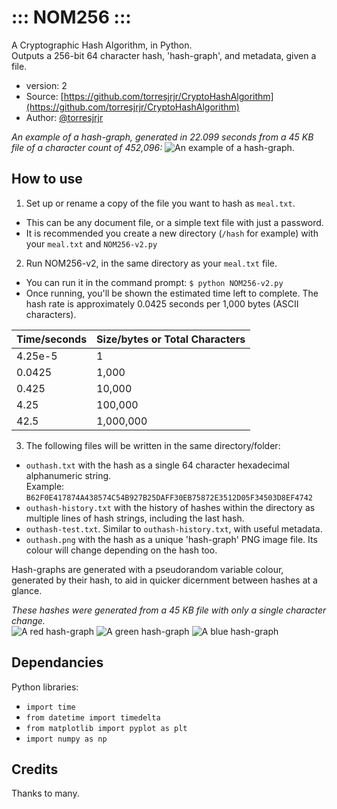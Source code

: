 #  ::: NOM256 ::: 
A Cryptographic Hash Algorithm, in Python.  
Outputs a 256-bit 64 character hash, 'hash-graph', and metadata, given a file.
- version: 2
- Source: [https://github.com/torresjrjr/CryptoHashAlgorithm](https://github.com/torresjrjr/CryptoHashAlgorithm)
- Author: [@torresjrjr](https://t.me/torresjrjr)

*An example of a hash-graph, generated in 22.099 seconds from a 45 KB file of a character count of 452,096:*
![An example of a hash-graph.](https://imgur.com/YSgvRD0.png)

## How to use
1. Set up or rename a copy of the file you want to hash as `meal.txt`. 
  - This can be any document file, or a simple text file with just a password.
  - It is recommended you create a new directory (`/hash` for example) with your `meal.txt` and `NOM256-v2.py`
2. Run NOM256-v2, in the same directory as your `meal.txt` file.
  - You can run it in the command prompt: `$ python NOM256-v2.py`
  - Once running, you'll be shown the estimated time left to complete. The hash rate is approximately 0.0425 seconds per 1,000 bytes (ASCII characters).

| Time/seconds | Size/bytes or  Total Characters |
|--------------|---------------------------------|
| 4.25e-5      | 1                               |
| 0.0425       | 1,000                           |
| 0.425        | 10,000                          |
| 4.25         | 100,000                         |
| 42.5         | 1,000,000                       |

3. The following files will be written in the same directory/folder:
  - `outhash.txt` with the hash as a single 64 character hexadecimal alphanumeric string.  
    Example: `B62F0E417874A438574C54B927B25DAFF30EB75872E3512D05F34503D8EF4742`
  - `outhash-history.txt` with the history of hashes within the directory as multiple lines of hash strings, including the last hash.
  - `outhash-test.txt`. Similar to `outhash-history.txt`, with useful metadata.
  - `outhash.png` with the hash as a unique 'hash-graph' PNG image file. Its colour will change depending on the hash too.

Hash-graphs are generated with a pseudorandom variable colour, generated by their hash, to aid in quicker dicernment between hashes at a glance.

*These hashes were generated from a 45 KB file with only a single character change.*  
![A red hash-graph](https://i.imgur.com/NVlU8DX.png)
![A green hash-graph](https://i.imgur.com/XhjgQQQ.png)
![A blue hash-graph](https://i.imgur.com/Q4eJ463.png)

## Dependancies
Python libraries:
- `import time`
- `from datetime import timedelta`
- `from matplotlib import pyplot as plt`
- `import numpy as np`

## Credits
Thanks to many.
